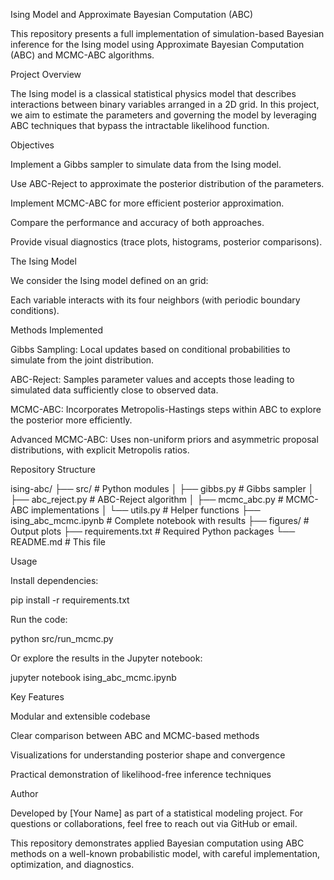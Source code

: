 Ising Model and Approximate Bayesian Computation (ABC)

This repository presents a full implementation of simulation-based Bayesian inference for the Ising model using Approximate Bayesian Computation (ABC) and MCMC-ABC algorithms.

Project Overview

The Ising model is a classical statistical physics model that describes interactions between binary variables arranged in a 2D grid. In this project, we aim to estimate the parameters  and  governing the model by leveraging ABC techniques that bypass the intractable likelihood function.

Objectives

Implement a Gibbs sampler to simulate data from the Ising model.

Use ABC-Reject to approximate the posterior distribution of the parameters.

Implement MCMC-ABC for more efficient posterior approximation.

Compare the performance and accuracy of both approaches.

Provide visual diagnostics (trace plots, histograms, posterior comparisons).

The Ising Model

We consider the Ising model defined on an  grid:



Each variable  interacts with its four neighbors (with periodic boundary conditions).

Methods Implemented

Gibbs Sampling: Local updates based on conditional probabilities to simulate from the joint distribution.

ABC-Reject: Samples parameter values and accepts those leading to simulated data sufficiently close to observed data.

MCMC-ABC: Incorporates Metropolis-Hastings steps within ABC to explore the posterior more efficiently.

Advanced MCMC-ABC: Uses non-uniform priors and asymmetric proposal distributions, with explicit Metropolis ratios.

Repository Structure

ising-abc/
├── src/                        # Python modules
│   ├── gibbs.py                # Gibbs sampler
│   ├── abc_reject.py           # ABC-Reject algorithm
│   ├── mcmc_abc.py             # MCMC-ABC implementations
│   └── utils.py                # Helper functions
├── ising_abc_mcmc.ipynb        # Complete notebook with results
├── figures/                    # Output plots
├── requirements.txt            # Required Python packages
└── README.md                   # This file

Usage

Install dependencies:

pip install -r requirements.txt

Run the code:

python src/run_mcmc.py

Or explore the results in the Jupyter notebook:

jupyter notebook ising_abc_mcmc.ipynb

Key Features

Modular and extensible codebase

Clear comparison between ABC and MCMC-based methods

Visualizations for understanding posterior shape and convergence

Practical demonstration of likelihood-free inference techniques

Author

Developed by [Your Name] as part of a statistical modeling project. For questions or collaborations, feel free to reach out via GitHub or email.

This repository demonstrates applied Bayesian computation using ABC methods on a well-known probabilistic model, with careful implementation, optimization, and diagnostics.
